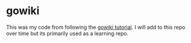 # gowiki

This was my code from following the [gowiki tutorial](https://golang.org/doc/articles/wiki/). I will add to this repo over time but its primarily used as a learning repo. 
